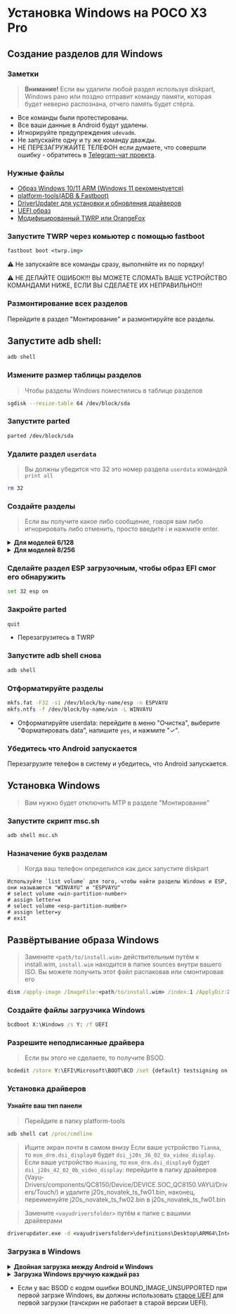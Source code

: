 # Установка Windows на POCO X3 Pro
## Создание разделов для Windows
### Заметки
> **Внимание!** Если вы удалили любой раздел используя diskpart, Windows рано или поздно отправит команду памяти, которая будет неверно распознана, отчего память будет стёрта.
- Все команды были протестированы.
- Все ваши данные в Android будут удалены.
- Игнорируйте предупреждения `udevadm`.
- Не запускайте одну и ту же команду дважды.
- НЕ ПЕРЕЗАГРУЖАЙТЕ ТЕЛЕФОН если думаете, что совершли ошибку - обратитесь в [Telegram-чат проекта](https://t.me/winonvayu).

### Нужные файлы
- [Образ Windows 10/11 ARM (Windows 11 рекомендуется)](https://uupdump.net/)
- [platform-tools(ADB & Fastboot)](https://developer.android.com/studio/releases/platform-tools)
- [DriverUpdater для установки и обновления драйверов](https://github.com/WOA-Project/DriverUpdater/releases/)
- [UEFI образ](https://github.com/degdag/edk2-msm/releases/tag/V2.1.0)
- [Модифицированный TWRP или OrangeFox](https://github.com/Icesito68/Port-Windows-11-Poco-X3-pro/releases/tag/Recoveries)

### Запустите TWRP через комьютер с помощью fastboot
```cmd
fastboot boot <twrp.img>
```
⚠️ Не запускайте все команды сразу, выполняйте их по порядку!

⚠️ НЕ ДЕЛАЙТЕ ОШИБОК!!! ВЫ МОЖЕТЕ СЛОМАТЬ ВАШЕ УСТРОЙСТВО КОМАНДАМИ НИЖЕ, ЕСЛИ ВЫ СДЕЛАЕТЕ ИХ НЕПРАВИЛЬНО!!!

### Размонтирование всех разделов
Перейдите в раздел "Монтирование" и размонтируйте все разделы.

## Запустите adb shell:
```cmd
adb shell
```

### Измените размер таблицы разделов
> Чтобы разделы Windows поместились в таблице разделов
```sh
sgdisk --resize-table 64 /dev/block/sda
```

### Запустите parted
```sh
parted /dev/block/sda
```

### Удалите раздел `userdata`
> Вы должны убедится что 32 это номер раздела `userdata` командой
>  `print all`
```sh
rm 32
```

### Создайте разделы
> Если вы получите какое либо сообщение, говоря вам либо игнорировать либо отменить, просто введите i и нажмите enter.

<details>
<summary><strong>Для моделей 6/128</strong></summary>

- Создайте ESP раздел (будет содержать загрузчик Windows)
```sh
mkpart esp fat32 11.8GB 12.2GB
```

- Создайте раздел, в который будет установлена Windows
```sh
mkpart win ntfs 12.2GB 70.2GB
```

- Создайте раздел `userdata` для использования Android вместе с Windows
```sh
mkpart userdata ext4 70.2GB 127GB
```
</details>

<details>
<summary><strong>Для моделей 8/256</strong></summary>

- Создайте ESP раздел (будет содержать загрузчик Windows)
```sh
mkpart esp fat32 11.8GB 12.2GB
```

- Создайте раздел на который будет установлена Windows
```sh
mkpart win ntfs 12.2GB 132.2GB
```

- Создайте раздел `userdata` для использования Android вместе с Windows
```sh
mkpart userdata ext4 132.2GB 255GB
```
</details>


### Сделайте раздел ESP загрузочным, чтобы образ EFI смог его обнаружить
```sh
set 32 esp on
```

### Закройте parted
```sh
quit
```

- Перезагрузитесь в TWRP

### Запустите adb shell снова
```cmd
adb shell
```

### Отформатируйте разделы
```sh
mkfs.fat -F32 -s1 /dev/block/by-name/esp -n ESPVAYU
mkfs.ntfs -f /dev/block/by-name/win -L WINVAYU
```

- Отформатируйте userdata: перейдите в меню "Очистка", выберите "Форматировать data", напишите `yes`, и нажмите "✓".

### Убедитесь что Android запускается
Перезагрузите телефон в систему и убедитесь, что Android запускается.

## Установка Windows
> Вам нужно будет отключить MTP в разделе "Монтирование"
### Запустите скрипт msc.sh
```cmd
adb shell msc.sh
```

### Назначение букв разделам

> Когда ваш телефон определился как диск запустите diskpart
```diskpart
Используйте `list volume` для того, чтобы найти разделы Windows и ESP, они называются "WINVAYU" и "ESPVAYU"
# select volume <win-partition-number>
# assign letter=x
# select volume <esp-partition-number>
# assign letter=y
# exit
```

## Развёртывание образа Windows
> Замените `<path/to/install.wim>` действительным путём к install.wim, `install.wim` находится в папке sources внутри вашего ISO. Вы можете получить этот файл распаковав или смонтировав его
```cmd
dism /apply-image /ImageFile:<path/to/install.wim> /index:1 /ApplyDir:X:\
```

### Создайте файлы загрузчика Windows
```cmd
bcdboot X:\Windows /s Y: /f UEFI
```

### Разрешите неподписанные драйвера
> Если вы этого не сделаете, то получите BSOD.
```cmd
bcdedit /store Y:\EFI\Microsoft\BOOT\BCD /set {default} testsigning on
```
### Установка драйверов
#### Узнайте ваш тип панели
> Перейдите в папку platform-tools
```cmd
adb shell cat /proc/cmdline
```
> Ищите экран почти в самом внизу
> Если ваше устройство `Tianma`, то `msm_drm.dsi_display0` будет `dsi_j20s_36_02_0a_video_display`.
> Если ваше устройство `Huaxing`, то `msm_drm.dsi_display0` будет `dsi_j20s_42_02_0b_video_display`: перейдите в папку драйверов (Vayu-Drivers/components/QC8150/Device/DEVICE.SOC_QC8150.VAYU/Drivers/Touch/) и удалите j20s_novatek_ts_fw01.bin, наконец, переименуйте j20s_novatek_ts_fw02.bin в j20s_novatek_ts_fw01.bin

> Замените `<vayudriversfolder>` путём к папке с вашими драйверами
```cmd
driverupdater.exe -d <vayudriversfolder>\definitions\Desktop\ARM64\Internal\vayu.txt -r <vayudriversfolder> -p X:
```

### Загрузка в Windows

<details>
<summary><strong>Двойная загрузка между Android и Windows</strong></summary>

- [Вы должны следовать этой инструкции](/dualboot.md)
</details>

<details>
<summary><strong>Загрузка Windows вручную каждый раз</strong></summary>

Перезагрузите телефон в fastboot и загрузитесь с UEFI:
```fastboot
fastboot boot <uefi.img>
```

Android загрузится при следующей перезагрузке, для загрузки Windows вы должны вновь загрузится с UEFI.
</details>

- Если у вас BSOD с кодом ошибки BOUND_IMAGE_UNSUPPORTED при первой загрзке Windows, вы должны использовать [старое UEFI](https://github.com/Icesito68/Port-Windows-11-Poco-X3-pro/releases) для первой загрузки (тачскрин не работает в старой версии UEFI).



